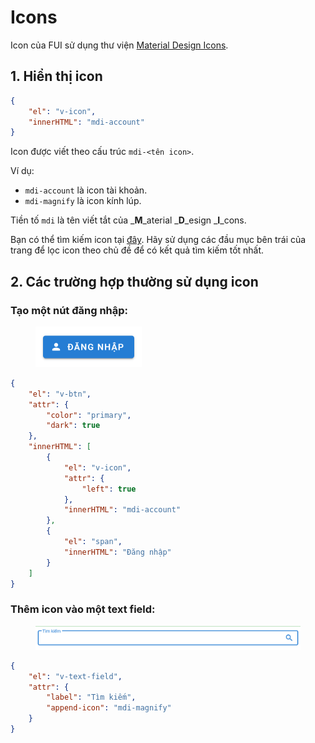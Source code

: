 # Icons

Icon của FUI sử dụng thư viện [Material Design Icons](https://pictogrammers.com/library/mdi/).

## 1. Hiển thị icon

```json
{
    "el": "v-icon",
    "innerHTML": "mdi-account"
}
```

Icon được viết theo cấu trúc `mdi-<tên icon>`.

Ví dụ:

* `mdi-account` là icon tài khoản.
* `mdi-magnify` là icon kính lúp.

Tiền tố `mdi` là tên viết tắt của _**M**_aterial _**D**_esign _**I**_cons.

Bạn có thể tìm kiếm icon tại [đây](https://pictogrammers.com/library/mdi/). Hãy sử dụng các đầu mục bên trái của trang để lọc icon theo chủ đề để có kết quả tìm kiếm tốt nhất.

## 2. Các trường hợp thường sử dụng icon

### Tạo một nút đăng nhập:

<div align="left">

<figure><img src="../.gitbook/assets/Screenshot 2023-06-17 170434.png" alt="" width="170"><figcaption></figcaption></figure>

</div>

```json
{
    "el": "v-btn",
    "attr": {
        "color": "primary",
        "dark": true
    },
    "innerHTML": [
        {
            "el": "v-icon",
            "attr": {
                "left": true
            },
            "innerHTML": "mdi-account"
        },
        {
            "el": "span",
            "innerHTML": "Đăng nhập"
        }
    ]
}
```

### Thêm icon vào một text field:

<div align="center" data-full-width="false">

<figure><img src="../.gitbook/assets/Screenshot 2023-06-17 165957.png" alt=""><figcaption></figcaption></figure>

</div>

```json
{
    "el": "v-text-field",
    "attr": {
        "label": "Tìm kiếm",
        "append-icon": "mdi-magnify"
    }
}
```
